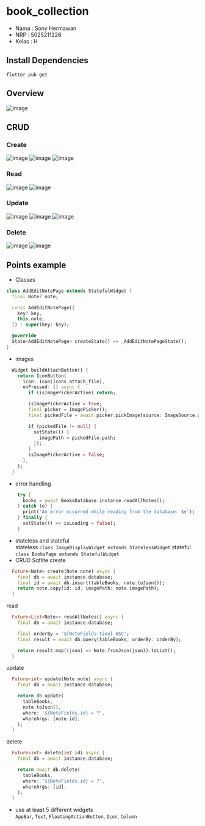 # book_collection

- Nama  : Sony Hermawan
- NRP   : 5025211226
- Kelas : H

## Install Dependencies
```flutter pub get```

## Overview
![image](https://github.com/AdonisZK/ETS-Book-Collection/assets/48209612/24d6d105-bc9f-4f6a-8978-cbfaaad90c1e)

## CRUD
### Create
![image](https://github.com/AdonisZK/ETS-Book-Collection/assets/48209612/7d6f8e19-2e8c-49cd-945b-6f757a406aab)
![image](https://github.com/AdonisZK/ETS-Book-Collection/assets/48209612/45a37324-6646-497b-8ec7-cc9791bde83a)
![image](https://github.com/AdonisZK/ETS-Book-Collection/assets/48209612/da1a56ca-7c6b-4e2f-b0b1-8a2627a42c24)

### Read
![image](https://github.com/AdonisZK/ETS-Book-Collection/assets/48209612/eb38cada-d54b-4f78-8b8f-cf74487c5fc0)
![image](https://github.com/AdonisZK/ETS-Book-Collection/assets/48209612/452bf088-a454-4788-ba1e-0a269e2721a5)

### Update
![image](https://github.com/AdonisZK/ETS-Book-Collection/assets/48209612/bdbf16ec-692e-44a7-b373-fe0eb6745fae)
![image](https://github.com/AdonisZK/ETS-Book-Collection/assets/48209612/815f072b-53ba-43a8-882b-ab17216ddb8c)
![image](https://github.com/AdonisZK/ETS-Book-Collection/assets/48209612/2b026f92-0a89-4b4f-b758-37fe53871fe6)

### Delete
![image](https://github.com/AdonisZK/ETS-Book-Collection/assets/48209612/6440440b-fea1-418e-a904-71069623c372)
![image](https://github.com/AdonisZK/ETS-Book-Collection/assets/48209612/12343e12-abd4-49ba-89de-e6196019bfda)


## Points example
- Classes
```dart
class AddEditNotePage extends StatefulWidget {
  final Note? note;

  const AddEditNotePage({
    Key? key,
    this.note,
  }) : super(key: key);

  @override
  State<AddEditNotePage> createState() => _AddEditNotePageState();
}
```
- images
```dart
  Widget buildAttachButton() {
    return IconButton(
      icon: Icon(Icons.attach_file),
      onPressed: () async {
        if (isImagePickerActive) return;

        isImagePickerActive = true;
        final picker = ImagePicker();
        final pickedFile = await picker.pickImage(source: ImageSource.gallery);

        if (pickedFile != null) {
          setState(() {
            imagePath = pickedFile.path;
          });
        }
        isImagePickerActive = false;
      },
    );
  }
```
- error handling
```dart
    try {
      books = await BooksDatabase.instance.readAllNotes();
    } catch (e) {
      print('An error occurred while reading from the database: $e');
    } finally {
      setState(() => isLoading = false);
    }
```
- stateless and stateful <br>
stateless
`class ImageDisplayWidget extends StatelessWidget`
stateful
`class BooksPage extends StatefulWidget`
- CRUD Sqflite
create
```dart
  Future<Note> create(Note note) async {
    final db = await instance.database;
    final id = await db.insert(tableBooks, note.toJson());
    return note.copy(id: id, imagePath: note.imagePath);
  }
```
read
```dart
  Future<List<Note>> readAllNotes() async {
    final db = await instance.database;

    final orderBy = '${NoteFields.time} ASC';
    final result = await db.query(tableBooks, orderBy: orderBy);

    return result.map((json) => Note.fromJson(json)).toList();
  }
```
update
```dart
  Future<int> update(Note note) async {
    final db = await instance.database;

    return db.update(
      tableBooks,
      note.toJson(),
      where: '${NoteFields.id} = ?',
      whereArgs: [note.id],
    );
  }
```
delete
```dart
  Future<int> delete(int id) async {
    final db = await instance.database;

    return await db.delete(
      tableBooks,
      where: '${NoteFields.id} = ?',
      whereArgs: [id],
    );
  }
```
- use at least 5 different widgets <br>
`AppBar`, `Text`, `FloatingActionButton`, `Icon`, `Column`
